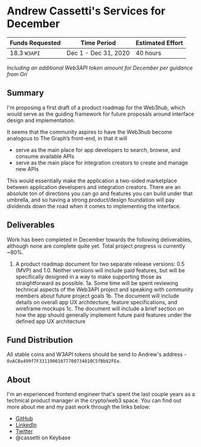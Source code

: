 # Andrew Cassetti's Services for December

| Funds Requested | Time Period | Estimated Effort |
|-|-|-|
| 18.3 `W3API` | Dec 1 - Dec 31, 2020 | 40 hours |

*Including an additional Web3API token amount for December per guidance from Ori*

## Summary

I'm proposing a first draft of a product roadmap for the Web3hub, which would serve as the guiding framework for future proposals around interface design and implementation.

It seems that the community aspires to have the Web3hub become analogous to The Graph’s front-end, in that it will
- serve as the main place for app developers to search, browse, and consume available APIs
- serve as the main place for integration creators to create and manage new APIs

This would essentially make the application a two-sided marketplace between application developers and integration creators. There are an absolute ton of directions you can go and features you can build under that umbrella, and so having a strong product/design foundation will pay dividends down the road when it comes to implementing the interface.


## Deliverables

Work has been completed in December towards the following deliverables, although none are complete quite yet. Total project progress is currently ~80%.

1. A product roadmap document for two separate release versions: 0.5 (MVP) and 1.0. Neither versions will include paid features, but will be specifically designed in a way to make supporting those as straightforward as possible.
1a. Some time will be spent reviewing technical aspects of the Web3API project and speaking with community members about future project goals
1b. The document will include details on overall app UX architecture, feature specifications, and wireframe mockups
1c. The document will include a brief section on how the app should generally implement future paid features under the defined app UX architecture


## Fund Distribution

All stable coins and W3API tokens should be send to Andrew's address - `0xACBa499f7F33119001077700734010C5fBb82FEe`.


## About

I'm an experienced frontend engineer that's spent the last couple years as a technical product manager in the crypto/web3 space. You can find out more about me and my past work through the links below:
- [GitHub](https://github.com/amcassetti)
- [LinkedIn](www.linkedin.com/in/andrew-cassetti-33128030)
- [Twitter](https://twitter.com/amc6825)
- @cassetti on Keybase
